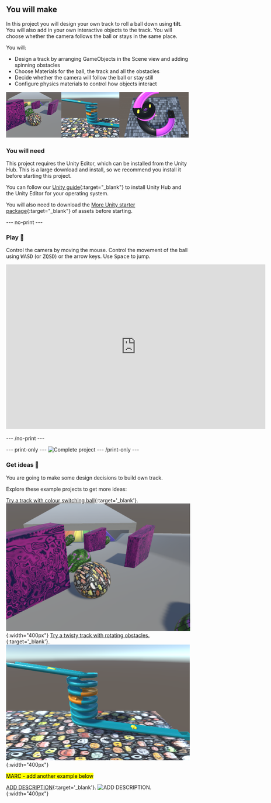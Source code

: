 ## You will make

In this project you will design your own track to roll a ball down using **tilt**. You will also add in your own interactive objects to the track. You will choose whether the camera follows the ball or stays in the same place. 

You will:

+ Design a track by arranging GameObjects in the Scene view and adding spinning obstacles
+ Choose Materials for the ball, the track and all the obstacles
+ Decide whether the camera will follow the ball or stay still
+ Configure physics materials to control how objects interact

![A strip of example project images.](images/final-strip.png)

### You will need

This project requires the Unity Editor, which can be installed from the Unity Hub. This is a large download and install, so we recommend you install it before starting this project.

You can follow our [Unity guide](https://projects.raspberrypi.org/en/projects/unity-guide){:target="_blank"} to install Unity Hub and the Unity Editor for your operating system.

You will also need to download the [More Unity starter package](https://rpf.io/p/en/rainbow-run-go){:target="_blank"} of assets before starting.

--- no-print ---

### Play 🎡

Control the camera by moving the mouse. Control the movement of the ball using <kbd>WASD</kbd> (or <kbd>ZQSD</kbd>) or the arrow keys. Use <kbd>Space</kbd> to jump. 

<iframe allowtransparency="true" width="710" height="450" src="https://raspberrypilearning.github.io/unity-webgl/TrackDesigner/" frameborder="0"></iframe>

--- /no-print ---

--- print-only ---
![Complete project](images/static-pink.png)
--- /print-only ---

### Get ideas 💭

You are going to make some design decisions to build own track.

Explore these example projects to get more ideas:

[Try a track with colour switching ball](https://libxx1.github.io/track){:target='_blank'}.
![A tunnel with rainbow coloured tracks leading down to a pink plane. Up the hill in the distance are obstacles made from cubes and capsules.](images/spinning-things.png){:width="400px"}
[Try a twisty track with rotating obstacles.](https://twistytrack.tracygardner1.repl.co/){:target='_blank'}.
![A twisty track with rotating obstacles and an orange ball rolling down it.](images/twisty-track-static.png){:width="400px"}

<mark>MARC - add another example below</mark>

[ADD DESCRIPTION](https://libxx1.github.io/bee){:target='_blank'}.
![ADD DESCRIPTION.](images/bee.png){:width="400px"}








